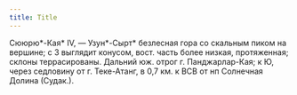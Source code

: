 ```yaml
---
title: Title
---
```


Сююрю*-Кая* IV, — Узун*-Сырт* безлесная гора со скальным пиком на вершине; с З
выглядит конусом, вост. часть более низкая, протяженная; склоны террасированы.
Дальний юж. отрог г. Панджарлар-Кая; к Ю, через седловину от г. Теке-Атанг, в
0,7 км. к ВСВ от нп Солнечная Долина (Судак.).

